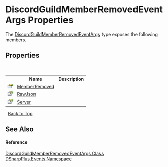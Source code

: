 # DiscordGuildMemberRemovedEventArgs Properties
 

The <a href="859bf782-dad1-abdb-4f83-59b85bb8e54b">DiscordGuildMemberRemovedEventArgs</a> type exposes the following members.


## Properties
&nbsp;<table><tr><th></th><th>Name</th><th>Description</th></tr><tr><td>![Public property](media/pubproperty.gif "Public property")</td><td><a href="64728259-2caf-63fa-69e3-fead9b258386">MemberRemoved</a></td><td /></tr><tr><td>![Public property](media/pubproperty.gif "Public property")</td><td><a href="d80a8f2c-99c8-e890-8d2f-c756c684b3e4">RawJson</a></td><td /></tr><tr><td>![Public property](media/pubproperty.gif "Public property")</td><td><a href="ad31e9fb-09c3-a50d-b627-879e37c64e37">Server</a></td><td /></tr></table>&nbsp;
<a href="#discordguildmemberremovedeventargs-properties">Back to Top</a>

## See Also


#### Reference
<a href="859bf782-dad1-abdb-4f83-59b85bb8e54b">DiscordGuildMemberRemovedEventArgs Class</a><br /><a href="c92bdbbe-3dbb-8f2c-d215-691d3e9855e1">DSharpPlus.Events Namespace</a><br />